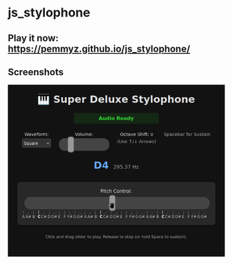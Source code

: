 # js_stylophone


## Play it now: https://pemmyz.github.io/js_stylophone/

## Screenshots
![Game 1](screenshots/game_1.png)
